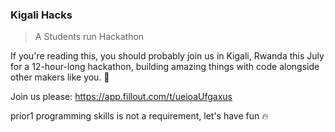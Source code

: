 ### Kigali Hacks

> A Students run Hackathon 

If you're reading this, you should probably join us in Kigali, Rwanda this July for a 12-hour-long hackathon, building amazing things with code alongside other makers like you. 🥹


Join us please: https://app.fillout.com/t/ueioaUfgaxus 

prior1 programming skills is not a requirement, let's have fun 🔥
